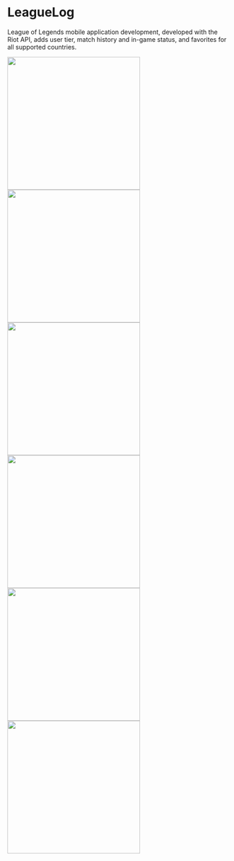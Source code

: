 # LeagueLog

League of Legends mobile application development, developed with the Riot API, 
adds user tier, match history and in-game status, and favorites for all supported countries.


<div>
<img width="300" src="https://user-images.githubusercontent.com/19877629/67377397-8d9e5280-f5c0-11e9-8935-0d7e2009526c.png">
<img width="300" src="https://user-images.githubusercontent.com/19877629/67377398-8d9e5280-f5c0-11e9-8637-d8b1dc34a774.png">
<img width="300" src="https://user-images.githubusercontent.com/19877629/67377400-8e36e900-f5c0-11e9-85f1-463711857424.png">
<img width="300" src="https://user-images.githubusercontent.com/19877629/67377402-8e36e900-f5c0-11e9-96eb-73a9764ba4dc.png">
<img width="300" src="https://user-images.githubusercontent.com/19877629/67377403-8ecf7f80-f5c0-11e9-8ab2-18a10ea5714e.png">
<img width="300" src="https://user-images.githubusercontent.com/19877629/67377404-8ecf7f80-f5c0-11e9-9371-fe7bb8e7ff22.png">
</div>
